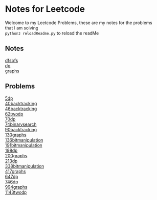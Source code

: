 # Notes for Leetcode
Welcome to my Leetcode Problems, these are my notes for the problems that I am solving<br>
`python3 reloadReadme.py` to reload the readMe

## Notes
[dfsbfs](./notes/dfsbfs.md)<br>
[dp](./notes/dp.md)<br>
[graphs](./notes/graphs.md)<br>

## Problems
[5dp](./problems/5dp.md)<br>
[40backtracking](./problems/40backtracking.md)<br>
[46backtracking](./problems/46backtracking.md)<br>
[62twodp](./problems/62twodp.md)<br>
[70dp](./problems/70dp.md)<br>
[74binarysearch](./problems/74binarysearch.md)<br>
[90backtracking](./problems/90backtracking.md)<br>
[130graphs](./problems/130graphs.md)<br>
[136bitmanipulation](./problems/136bitmanipulation.md)<br>
[191bitmanipulation](./problems/191bitmanipulation.md)<br>
[198dp](./problems/198dp.md)<br>
[200graphs](./problems/200graphs.md)<br>
[213dp](./problems/213dp.md)<br>
[338bitmanipulation](./problems/338bitmanipulation.md)<br>
[417graphs](./problems/417graphs.md)<br>
[647dp](./problems/647dp.md)<br>
[746dp](./problems/746dp.md)<br>
[994graphs](./problems/994graphs.md)<br>
[1143twodp](./problems/1143twodp.md)<br>
